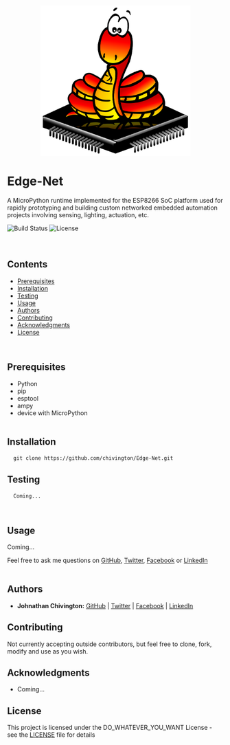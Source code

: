 <p align="center">
  <img width='350' height='350' src='https://github.com/chivington/Edge-Net/blob/master/includes/upython-logo.png' alt='uPython Logo' />
</p>

# Edge-Net
A MicroPython runtime implemented for the ESP8266 SoC platform used for rapidly prototyping and building custom networked embedded automation projects involving sensing, lighting, actuation, etc.

![Build Status](https://img.shields.io/badge/build-Not_Stable-red.svg)
![License](https://img.shields.io/badge/license-DO_WHATEVER_YOU_WANT-green.svg)
<br/><br/><br/>

## Contents
* [Prerequisites](https://github.com/chivington/Edge-Net/tree/master#prerequisites)
* [Installation](https://github.com/chivington/Edge-Net/tree/master#installation)
* [Testing](https://github.com/chivington/Edge-Net/tree/master#testing)
* [Usage](https://github.com/chivington/Edge-Net/tree/master#usage)
* [Authors](https://github.com/chivington/Edge-Net/tree/master#authors)
* [Contributing](https://github.com/chivington/Edge-Net/tree/master#contributing)
* [Acknowledgments](https://github.com/chivington/Edge-Net/tree/master#acknowledgments)
* [License](https://github.com/chivington/Edge-Net/tree/master#license)
<br/>

## Prerequisites
  * Python
  * pip
  * esptool
  * ampy
  * device with MicroPython
<br/><br/>


## Installation
```
  git clone https://github.com/chivington/Edge-Net.git
```

## Testing
```
  Coming...
```
<br/>

## Usage
Coming...

Feel free to ask me questions on [GitHub](https://github.com/chivington), [Twitter](https://twitter.com/chivington), [Facebook](https://facebook.com/chivington) or [LinkedIn](https://www.linkedin.com/in/johnathan-chivington/)
<br/><br/>


## Authors
* **Johnathan Chivington:** [GitHub](https://github.com/chivington) | [Twitter](https://twitter.com/chivington) | [Facebook](https://facebook.com/chivington) | [LinkedIn](https://www.linkedin.com/in/johnathan-chivington/)

## Contributing
Not currently accepting outside contributors, but feel free to clone, fork, modify and use as you wish.

## Acknowledgments
   * Coming...

## License
This project is licensed under the DO_WHATEVER_YOU_WANT License - see the [LICENSE](https://github.com/chivington/Edge-Net/tree/master/blob/master/LICENSE) file for details
<br/><br/>
